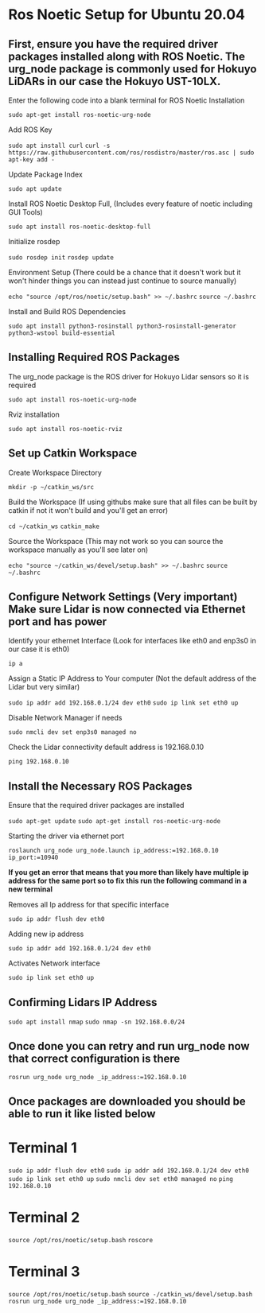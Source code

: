 # Ros Noetic Setup for Ubuntu 20.04 

## First, ensure you have the required driver packages installed along with ROS Noetic. The urg_node package is commonly used for Hokuyo LiDARs in our case the Hokuyo UST-10LX.

Enter the following code into a blank terminal for ROS Noetic Installation

`sudo apt-get install ros-noetic-urg-node`

Add ROS Key

`sudo apt install curl`
`curl -s https://raw.githubusercontent.com/ros/rosdistro/master/ros.asc | sudo apt-key add -`

Update Package Index 

`sudo apt update`

Install ROS Noetic Desktop Full, (Includes every feature of noetic including GUI Tools)

`sudo apt install ros-noetic-desktop-full`

Initialize rosdep

`sudo rosdep init`
`rosdep update`

Environment Setup (There could be a chance that it doesn't work but it won't hinder things you can instead just continue to source manually)

`echo "source /opt/ros/noetic/setup.bash" >> ~/.bashrc`
`source ~/.bashrc`

Install and Build ROS Dependencies

`sudo apt install python3-rosinstall python3-rosinstall-generator python3-wstool build-essential`



## Installing Required ROS Packages

The urg_node package is the ROS driver for Hokuyo Lidar sensors so it is required

`sudo apt install ros-noetic-urg-node`

Rviz installation 

`sudo apt install ros-noetic-rviz`



## Set up Catkin Workspace 

Create Workspace Directory

`mkdir -p ~/catkin_ws/src`

Build the Workspace (If using githubs make sure that all files can be built by catkin if not it won't build and you'll get an error)

`cd ~/catkin_ws`
`catkin_make`

Source the Workspace (This may not work so you can source the workspace manually as you'll see later on)

`echo "source ~/catkin_ws/devel/setup.bash" >> ~/.bashrc`
`source ~/.bashrc`



## Configure Network Settings (Very important) Make sure Lidar is now connected via Ethernet port and has power

Identify your ethernet Interface (Look for interfaces like eth0 and enp3s0 in our case it is eth0)

`ip a`

Assign a Static IP Address to Your computer (Not the default address of the Lidar but very similar)

`sudo ip addr add 192.168.0.1/24 dev eth0`
`sudo ip link set eth0 up`

Disable Network Manager if needs

`sudo nmcli dev set enp3s0 managed no`

Check the Lidar connectivity default address is 192.168.0.10

`ping 192.168.0.10`



## Install the Necessary ROS Packages

Ensure that the required driver packages are installed

`sudo apt-get update`
`sudo apt-get install ros-noetic-urg-node`

Starting the driver via ethernet port

`roslaunch urg_node urg_node.launch ip_address:=192.168.0.10 ip_port:=10940`



**If you get an error that means that you more than likely have multiple ip address for the same port so to fix this run the following command in a new terminal**

Removes all Ip address for that specific interface

`sudo ip addr flush dev eth0`

Adding new ip address

`sudo ip addr add 192.168.0.1/24 dev eth0`

Activates Network interface

`sudo ip link set eth0 up`



## Confirming Lidars IP Address

`sudo apt install nmap`
`sudo nmap -sn 192.168.0.0/24`



## Once done you can retry and run urg_node now that correct configuration is there

`rosrun urg_node urg_node _ip_address:=192.168.0.10`

## Once packages are downloaded you should be able to run it like listed below

# Terminal 1

`sudo ip addr flush dev eth0`
`sudo ip addr add 192.168.0.1/24 dev eth0`
`sudo ip link set eth0 up`
`sudo nmcli dev set eth0 managed no`
`ping 192.168.0.10`

# Terminal 2

`source /opt/ros/noetic/setup.bash`
`roscore`

# Terminal 3

`source /opt/ros/noetic/setup.bash`
`source -/catkin_ws/devel/setup.bash`
`rosrun urg_node urg_node _ip_address:=192.168.0.10`


